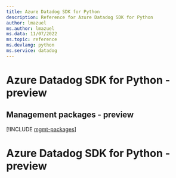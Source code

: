 ```yaml
---
title: Azure Datadog SDK for Python
description: Reference for Azure Datadog SDK for Python
author: lmazuel
ms.author: lmazuel
ms.data: 11/07/2022
ms.topic: reference
ms.devlang: python
ms.service: datadog
---
```

# Azure Datadog SDK for Python - preview

## Management packages - preview
[!INCLUDE [mgmt-packages](datadog-mgmt-index.md)]
# Azure Datadog SDK for Python - preview
